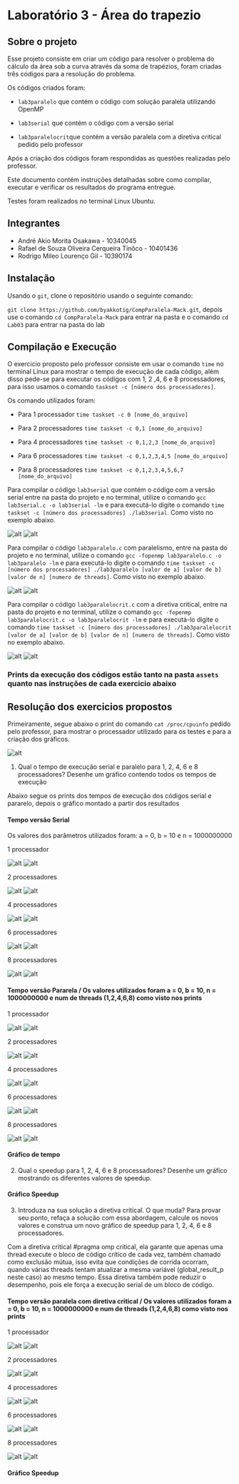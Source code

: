 # Laboratório 3 - Área do trapezio

## Sobre o projeto

Esse projeto consiste em criar um código para resolver o problema do cálculo da área sob a curva através da soma de trapézios, foram criadas três códigos para a resolução do problema.

Os códigos criados foram: 

- `lab3paralelo` que contém o código com solução paralela utilizando OpenMP

- `lab3serial` que contém o código com a versão serial 

- `lab3paralelocrit`que contém a versão paralela com a diretiva critical pedido pelo professor

Após a criação dos códigos foram respondidas as questões realizadas pelo professor.

Este documento contém instruções detalhadas sobre como compilar, executar e verificar os resultados do programa entregue.

Testes foram realizados no terminal Linux Ubuntu.

## Integrantes

- André Akio Morita Osakawa - 10340045
- Rafael de Souza Oliveira Cerqueira Tinôco - 10401436
- Rodrigo Mileo Lourenço Gil - 10390174

## Instalação

Usando o `git`, clone o repositório usando o seguinte comando:

`git clone https://github.com/byakkotig/CompParalela-Mack.git`, depois use o comando `cd CompParalela-Mack` para entrar na pasta e o comando `cd Lab03` para entrar na pasta do lab

## Compilação e Execução

O exercicio proposto pelo professor consiste em usar o comando `time` no terminal Linux para mostrar o tempo de execução de cada código, além disso pede-se para executar os códigos com 1, 2 ,4, 6 e 8 processadores, para isso usamos o comando `taskset -c [número dos processadores]`.

Os comando utilizados foram: 

- Para 1 processador `time taskset -c 0 [nome_do_arquivo]` 

- Para 2 processadores `time taskset -c 0,1 [nome_do_arquivo]`

- Para 4 processadores `time taskset -c 0,1,2,3 [nome_do_arquivo]`

- Para 6 processadores `time taskset -c 0,1,2,3,4,5 [nome_do_arquivo]`

- Para 8 processadores `time taskset -c 0,1,2,3,4,5,6,7 [nome_do_arquivo]`

Para compilar o código `lab3serial` que contém o código com a versão serial entre na pasta do projeto e no terminal, utilize o comando `gcc lab3serial.c -o lab3serial -lm` e para executá-lo digite o comando `time taskset -c [número dos processadores] ./lab3serial`. Como visto no exemplo abaixo.

![alt](/Lab03/assets/compilacao1.png)
![alt](/Lab03/assets/compilacao.png)

Para compilar o código `lab3paralelo.c` com paralelismo, entre na pasta do projeto e no terminal, utilize o comando `gcc -fopenmp lab3paralelo.c -o lab3paralelo -lm` e para executá-lo digite o comando `time taskset -c [número dos processadores] ./lab3paralelo [valor de a] [valor de b] [valor de n] [numero de threads]`. Como visto no exemplo abaixo.

![alt](/Lab03/assets/compilacao2.png)
![alt](/Lab03/assets/paralelo1.png)

Para compilar o código `lab3paralelocrit.c` com a diretiva critical, entre na pasta do projeto e no terminal, utilize o comando `gcc -fopenmp lab3paralelocrit.c -o lab3paralelocrit -lm` e para executá-lo digite o comando `time taskset -c [número dos processadores] ./lab3paralelocrit [valor de a] [valor de b] [valor de n] [numero de threads]`. Como visto no exemplo abaixo.

![alt](/Lab03/assets/compilacao3.png)
![alt](/Lab03/assets/critical1.png)

### Prints da execução dos códigos estão tanto na pasta `assets` quanto nas instruções de cada exercicio abaixo

## Resolução dos exercicios propostos

Primeiramente, segue abaixo o print do comando `cat /proc/cpuinfo` pedido pelo professor, para mostrar o processador utilizado para os testes e para a criação dos gráficos.

![alt](/Lab03/assets/processador.png)

1. Qual o tempo de execução serial e paralelo para 1, 2, 4, 6 e 8 processadores? Desenhe um gráfico contendo todos os tempos de execução

Abaixo segue os prints dos tempos de execução dos códigos serial e pararelo, depois o gráfico montado a partir dos resultados

#### Tempo versão Serial

Os valores dos parâmetros utilizados foram: a = 0, b = 10 e n = 1000000000

1 processador

![alt](/Lab03/assets/serial1.png)
![alt](/Lab03/assets/serial1t.png)

2 processadores

![alt](/Lab03/assets/serial2.png)
![alt](/Lab03/assets/serial2t.png)

4 processadores

![alt](/Lab03/assets/serial4.png)
![alt](/Lab03/assets/serial4t.png)

6 processadores

![alt](/Lab03/assets/serial6.png)
![alt](/Lab03/assets/serial6t.png)

8 processadores

![alt](/Lab03/assets/serial8.png)
![alt](/Lab03/assets/serial8t.png)

#### Tempo versão Pararela / Os valores utilizados foram a = 0, b = 10, n = 1000000000 e num de threads (1,2,4,6,8) como visto nos prints

1 processador

![alt](/Lab03/assets/paralelo1.png)
![alt](/Lab03/assets/paralelo1t.png)

2 processadores

![alt](/Lab03/assets/paralelo2.png)
![alt](/Lab03/assets/paralelo2t.png)

4 processadores

![alt](/Lab03/assets/paralelo4.png)
![alt](/Lab03/assets/paralelo4t.png)

6 processadores

![alt](/Lab03/assets/paralelo6.png)
![alt](/Lab03/assets/paralelo6t.png)

8 processadores 

![alt](/Lab03/assets/paralelo8.png)
![alt](/Lab03/assets/paralelo8t.png)

#### Gráfico de tempo

2. Qual o speedup para 1, 2, 4, 6 e 8 processadores? Desenhe um gráfico mostrando os diferentes valores de speedup.



#### Gráfico Speedup

3. Introduza na sua solução a diretiva critical. O que muda? Para provar seu ponto, refaça a solução com essa abordagem, calcule os novos valores e construa um novo gráfico de speedup para 1, 2, 4, 6 e 8 processadores.

Com a diretiva critical #pragma omp critical, ela garante que apenas uma thread execute o bloco de código crítico de cada vez, também chamado como exclusão mútua, isso evita que condições de corrida ocorram, quando várias threads tentam atualizar a mesma variável (global_result_p neste caso) ao mesmo tempo. Essa diretiva também pode reduzir o desempenho, pois ele força a execução serial de um bloco de código.


#### Tempo versão paralela com diretiva critical / Os valores utilizados foram a = 0, b = 10, n = 1000000000 e num de threads (1,2,4,6,8) como visto nos prints

1 processador

![alt](/Lab03/assets/critical1.png)
![alt](/Lab03/assets/critical1t.png)

2 processadores

![alt](/Lab03/assets/critical2.png)
![alt](/Lab03/assets/critical2t.png)

4 processadores

![alt](/Lab03/assets/critical4.png)
![alt](/Lab03/assets/critical4t.png)

6 processadores

![alt](/Lab03/assets/critical6.png)
![alt](/Lab03/assets/critical6t.png)

8 processadores

![alt](/Lab03/assets/critical8.png)
![alt](/Lab03/assets/critical8t.png)

#### Gráfico Speedup